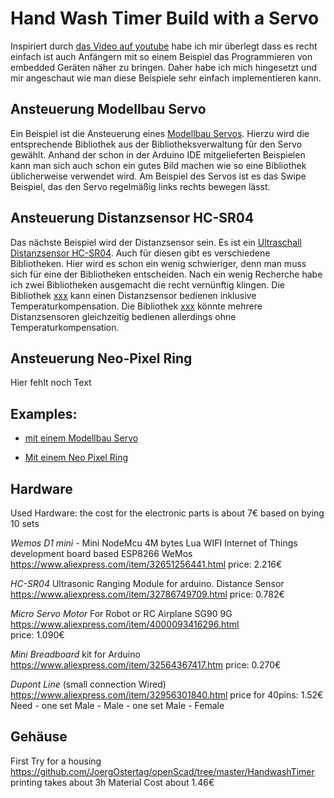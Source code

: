 Hand Wash Timer Build with a Servo
==================================

Inspiriert durch [das Video auf youtube](https://www.youtube.com/watch?v=CEpfipV1_3w) habe ich mir überlegt dass es recht
einfach ist auch Anfängern mit so einem Beispiel das Programmieren von embedded Geräten näher zu bringen.
Daher habe ich mich hingesetzt und mir angeschaut wie man diese Beispiele sehr einfach implementieren kann.


Ansteuerung Modellbau Servo
---------------------------

Ein Beispiel ist die Ansteuerung eines [Modellbau Servos]().
Hierzu wird die entsprechende Bibliothek aus der Bibliotheksverwaltung für den Servo gewählt.
Anhand der schon in der Arduino IDE mitgelieferten Beispielen kann man sich auch schon ein gutes Bild machen wie so eine Bibliothek üblicherweise verwendet wird.
Am Beispiel des Servos ist es das Swipe Beispiel, das den Servo regelmäßig links rechts bewegen lässt.


Ansteuerung Distanzsensor HC-SR04
---------------------------------

Das nächste Beispiel wird der Distanzsensor sein. Es ist ein [Ultraschall Distanzsensor HC-SR04]().
Auch für diesen gibt es verschiedene Bibliotheken. Hier wird es schon ein wenig schwieriger, denn man muss sich für eine der Bibliotheken entscheiden.
Nach ein wenig Recherche habe ich zwei Bibliotheken ausgemacht die recht vernünftig klingen.
Die Bibliothek [xxx]() kann einen Distanzsensor bedienen inklusive Temperaturkompensation.
Die Bibliothek [xxx]() könnte mehrere Distanzsensoren gleichzeitig bedienen allerdings ohne Temperaturkompensation.

Ansteuerung Neo-Pixel Ring
--------------------------

Hier fehlt noch Text

Examples:
---------

- [mit einem Modellbau Servo](with-servo/)

- [Mit einem Neo Pixel Ring](with-neopixels/)



Hardware
--------
Used Hardware:
   the cost for the electronic parts is about 7€ 
   based on bying 10 sets


*Wemos D1 mini* - Mini NodeMcu 4M bytes Lua WIFI Internet of Things development board based ESP8266 WeMos
   https://www.aliexpress.com/item/32651256441.html
   price: 2.216€

*HC-SR04* Ultrasonic  Ranging Module for arduino. Distance Sensor
   https://www.aliexpress.com/item/32786749709.html
   price: 0.782€ 
   
*Micro Servo Motor* For Robot or RC Airplane SG90 9G
   https://www.aliexpress.com/item/4000093416296.html   
   price: 1.090€
   
*Mini Breadboard* kit for Arduino
   https://www.aliexpress.com/item/32564367417.htm
   price: 0.270€

*Dupont Line* (small connection Wired)
   https://www.aliexpress.com/item/32956301840.html
   price for 40pins: 1.52€
   Need 
     - one set Male - Male
     - one set Male - Female
     
Gehäuse
-------
First Try for a housing
   https://github.com/JoergOstertag/openScad/tree/master/HandwashTimer
   printing takes about 3h
   Material Cost about 1.46€

